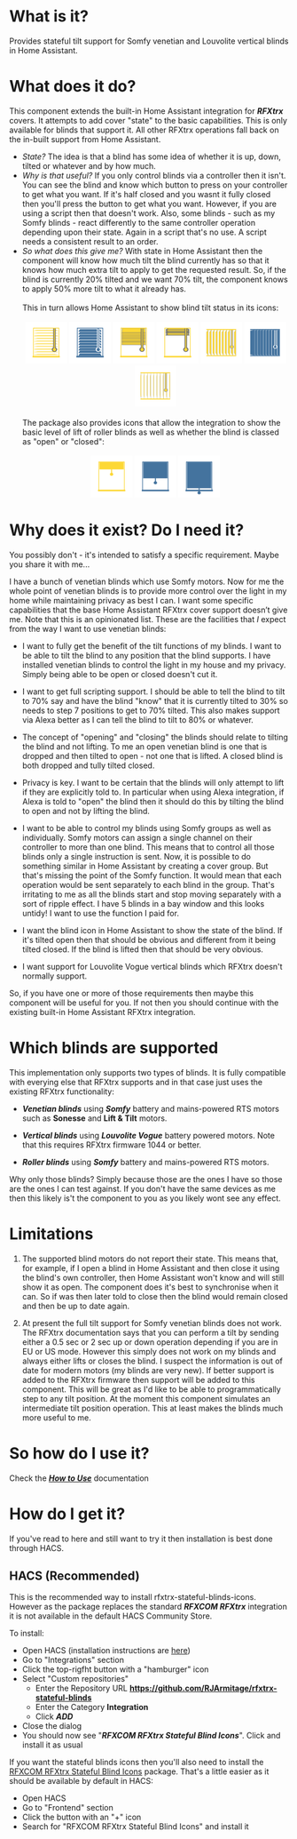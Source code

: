 # What is it?

Provides stateful tilt support for Somfy venetian and Louvolite vertical blinds in Home Assistant.

# What does it do?

This component extends the built-in Home Assistant integration for **_RFXtrx_** covers. It attempts to add cover "state" to the basic capabilities. This is only available for blinds that support it. All other RFXtrx operations fall back on the in-built support from Home Assistant.

- _State?_ The idea is that a blind has some idea of whether it is up, down, tilted or whatever and by how much.
- _Why is that useful?_ If you only control blinds via a controller then it isn't. You can see the blind and know which button to press on your controller to get what you want. If it's half closed and you wasnt it fully closed then you'll press the button to get what you want. However, if you are using a script then that doesn't work. Also, some blinds - such as my Somfy blinds - react differently to the same controller operation depending upon their state. Again in a script that's no use. A script needs a consistent result to an order.
- _So what does this give me?_ With state in Home Assistant then the component will know how much tilt the blind currently has so that it knows how much extra tilt to apply to get the requested result. So, if the blind is currently 20% tilted and we want 70% tilt, the component knows to apply 50% more tilt to what it already has.<br/><br/>This in turn allows Home Assistant to show blind tilt status in its icons:<br/><br/><div style="text-align: center"><img src="https://raw.githubusercontent.com/RJArmitage/rfxtrx-stateful-blinds-icons/main/dist/icons/venetian/active/50.svg" alt="Inactive fully tilted open venetian blind" style="height: 75px; width:75px;"/> <img src="https://raw.githubusercontent.com/RJArmitage/rfxtrx-stateful-blinds-icons/main/dist/icons/venetian/inactive/20.svg" alt="Inactive partially tilted closed venetian blind" style="height: 75px; width:75px;"/> <img src="https://raw.githubusercontent.com/RJArmitage/rfxtrx-stateful-blinds-icons/main/dist/icons/venetian/active/mid.svg" alt="Active partially lifted venetian blind" style="height: 75px; width:75px;"/> <img src="https://raw.githubusercontent.com/RJArmitage/rfxtrx-stateful-blinds-icons/main/dist/icons/venetian/active/up.svg" alt="Active fully lifted venetian blind" style="height: 75px; width:75px;"/> <img src="https://raw.githubusercontent.com/RJArmitage/rfxtrx-stateful-blinds-icons/main/dist/icons/vertical/active/25.svg" alt="Inactive partially fully tilted closed vertical blind" style="height: 75px; width:75px;"/> <img src="https://raw.githubusercontent.com/RJArmitage/rfxtrx-stateful-blinds-icons/main/dist/icons/vertical/inactive/00.svg" alt="Inactive fully tilted closed vertical blind" style="height: 75px; width:75px;"/> <img src="https://raw.githubusercontent.com/RJArmitage/rfxtrx-stateful-blinds-icons/main/dist/icons/vertical/active/50.svg" alt="Active fully tilted open vertical blind" style="height: 75px; width:75px;"/> </div><br/>The package also provides icons that allow the integration to show the basic level of lift of roller blinds as well as whether the blind is classed as "open" or "closed":<br/><br/><div style="text-align: center"> <img src="https://raw.githubusercontent.com/RJArmitage/rfxtrx-stateful-blinds-icons/main/dist/icons/roller/active/99.svg" alt="Active fully opened roller blind" style="height: 75px; width:75px;"/> <img src="https://raw.githubusercontent.com/RJArmitage/rfxtrx-stateful-blinds-icons/main/dist/icons/roller/inactive/50.svg" alt="Inactive partially closed roller blind" style="height: 75px; width:75px;"/> <img src="https://raw.githubusercontent.com/RJArmitage/rfxtrx-stateful-blinds-icons/main/dist/icons/roller/inactive/00.svg" alt="Inactive fully closed roller blind" style="height: 75px; width:75px;"/> </div>

# Why does it exist? Do I need it?

You possibly don't - it's intended to satisfy a specific requirement. Maybe you share it with me...

I have a bunch of venetian blinds which use Somfy motors. Now for me the whole point of venetian blinds is to provide more control over the light in my home while maintaining privacy as best I can. I want some specific capabilities that the base Home Assistant RFXtrx cover support doesn’t give me. Note that this is an opinionated list. These are the facilities that _I_ expect from the way I want to use venetian blinds:

- I want to fully get the benefit of the tilt functions of my blinds. I want to be able to tilt the blind to any position that the blind supports. I have installed venetian blinds to control the light in my house and my privacy. Simply being able to be open or closed doesn't cut it.

- I want to get full scripting support. I should be able to tell the blind to tilt to 70% say and have the blind "know" that it is currently tilted to 30% so needs to step 7 positions to get to 70% tilted. This also makes support via Alexa better as I can tell the blind to tilt to 80% or whatever.

- The concept of "opening" and "closing" the blinds should relate to tilting the blind and not lifting. To me an open venetian blind is one that is dropped and then tilted to open - not one that is lifted. A closed blind is both dropped and tully tilted closed.

- Privacy is key. I want to be certain that the blinds will only attempt to lift if they are explicitly told to. In particular when using Alexa integration, if Alexa is told to "open" the blind then it should do this by tilting the blind to open and not by lifting the blind.

- I want to be able to control my blinds using Somfy groups as well as individually. Somfy motors can assign a single channel on their controller to more than one blind. This means that to control all those blinds only a single instruction is sent. Now, it is possible to do something similar in Home Assistant by creating a cover group. But that's missing the point of the Somfy function. It would mean that each operation would be sent separately to each blind in the group. That's irritating to me as all the blinds start and stop moving separately with a sort of ripple effect. I have 5 blinds in a bay window and this looks untidy! I want to use the function I paid for.

- I want the blind icon in Home Assistant to show the state of the blind. If it's tilted open then that should be obvious and different from it being tilted closed. If the blind is lifted then that should be very obvious.

- I want support for Louvolite Vogue vertical blinds which RFXtrx doesn't normally support.

So, if you have one or more of those requirements then maybe this component will be useful for you. If not then you should continue with the existing built-in Home Assistant RFXtrx integration.

# Which blinds are supported

This implementation only supports two types of blinds. It is fully compatible with everying else that RFXtrx supports and in that case just uses the existing RFXtrx functionality:

- **_Venetian blinds_** using **_Somfy_** battery and mains-powered RTS motors such as **Sonesse** and **Lift & Tilt** motors.

- **_Vertical blinds_** using **_Louvolite Vogue_** battery powered motors. Note that this requires RFXtrx firmware 1044 or better.

- **_Roller blinds_** using **_Somfy_** battery and mains-powered RTS motors.

Why only those blinds? Simply because those are the ones I have so those are the ones I can test against. If you don't have the same devices as me then this likely is't the component to you as you likely wont see any effect.

# Limitations

1. The supported blind motors do not report their state. This means that, for example, if I open a blind in Home Assistant and then close it using the blind's own controller, then Home Assistant won't know and will still show it as open. The component does it's best to synchronise when it can. So if was then later told to close then the blind would remain closed and then be up to date again.

2. At present the full tilt support for Somfy venetian blinds does not work. The RFXtrx documentation says that you can perform a tilt by sending either a 0.5 sec or 2 sec up or down operation depending if you are in EU or US mode. However this simply does not work on my blinds and always either lifts or closes the blind. I suspect the information is out of date for modern motors (my blinds are very new). If better support is added to the RFXtrx firmware then support will be added to this component. This will be great as I'd like to be able to programmatically step to any tilt position. At the moment this component simulates an intermediate tilt position operation. This at least makes the blinds much more useful to me.

# So how do I use it?

Check the [**_How to Use_**](./USING.md) documentation

# How do I get it?

If you've read to here and still want to try it then installation is best done through HACS.

## HACS (Recommended)

This is the recommended way to install rfxtrx-stateful-blinds-icons. However as the package replaces the standard **_RFXCOM RFXtrx_** integration it is not available in the default HACS Community Store.

To install:

- Open HACS (installation instructions are [here](https://hacs.xyz/docs/installation/installation/))
- Go to "Integrations" section
- Click the top-rigfht button with a "hamburger" icon
- Select "Custom repositories"
  - Enter the Repository URL **https://github.com/RJArmitage/rfxtrx-stateful-blinds**
  - Enter the Category **Integration**
  - Click **_ADD_**
- Close the dialog
- You should now see "**_RFXCOM RFXtrx Stateful Blind Icons_**". Click and install it as usual

If you want the stateful blinds icons then you'll also need to install the [RFXCOM RFXtrx Stateful Blind Icons](https://github.com/RJArmitage/rfxtrx-stateful-blinds-icons) package. That's a little easier as it should be available by default in HACS:

- Open HACS
- Go to "Frontend" section
- Click the button with an "+" icon
- Search for "RFXCOM RFXtrx Stateful Blind Icons" and install it
